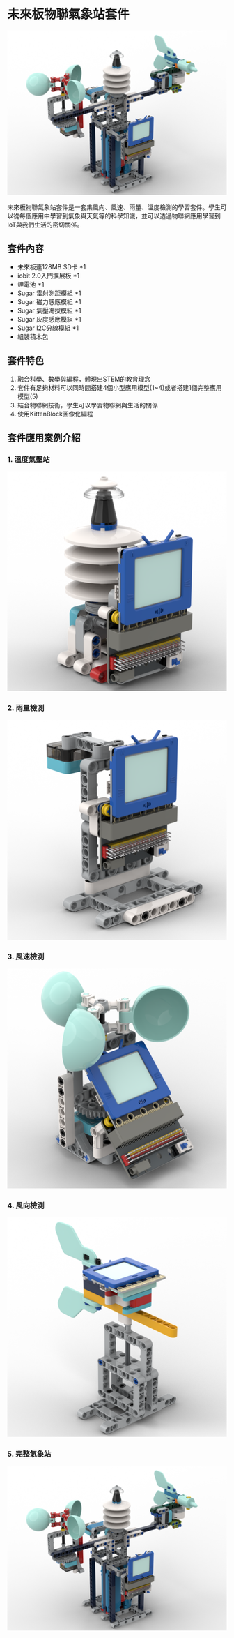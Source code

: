 # 未來板物聯氣象站套件

![](./images/complete_station.png)


未來板物聯氣象站套件是一套集風向、風速、雨量、溫度檢測的學習套件。學生可以從每個應用中學習到氣象與天氣等的科學知識，並可以透過物聯網應用學習到IoT與我們生活的密切關係。

## 套件內容

- 未來板連128MB SD卡 *1
- iobit 2.0入門擴展板 *1
- 鋰電池 *1
- Sugar 雷射測距模組 *1
- Sugar 磁力感應模組 *1
- Sugar 氣壓海拔模組 *1
- Sugar 灰度感應模組 *1
- Sugar I2C分線模組 *1
- 組裝積木包

## 套件特色

1. 融合科學、數學與編程，體現出STEM的教育理念
2. 套件有足夠材料可以同時間搭建4個小型應用模型(1~4)或者搭建1個完整應用模型(5)
3. 結合物聯網技術，學生可以學習物聯網與生活的關係
4. 使用KittenBlock圖像化編程

## 套件應用案例介紹

### 1. 溫度氣壓站

![](./images/temp_atmosphere.png)

### 2. 雨量檢測

![](./images/rainfall.png)

### 3. 風速檢測

![](./images/windspeed.png)

### 4. 風向檢測

![](./images/wind_direction.png)

### 5. 完整氣象站

![](./images/complete_station.png)